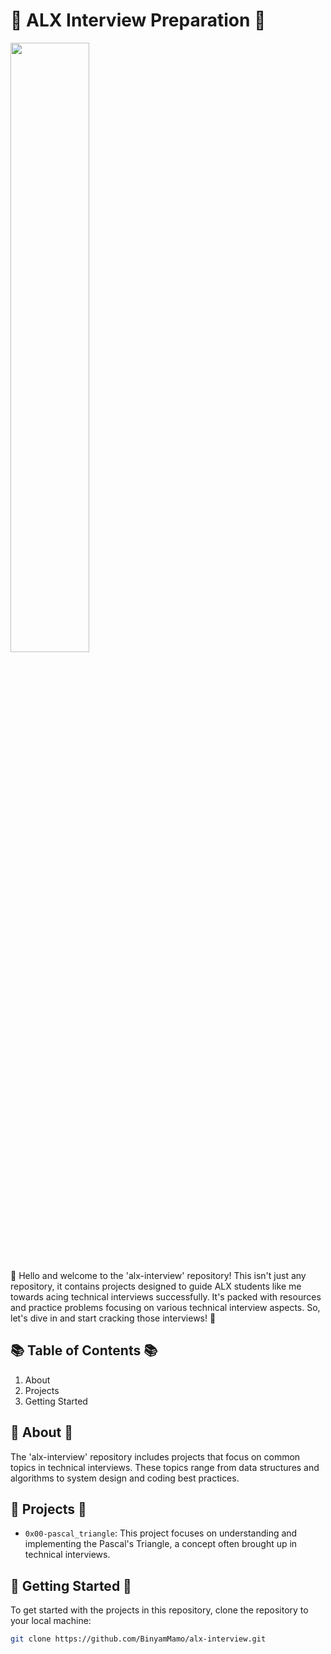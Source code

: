 # 🚀 ALX Interview Preparation 🚀

<img src="https://res.cloudinary.com/practicaldev/image/fetch/s--L-7WITfv--/c_limit%2Cf_auto%2Cfl_progressive%2Cq_auto%2Cw_880/https://cdn-images-1.medium.com/max/1600/0%2AAMFCRjhsLkoqFmoz." width="50%">

👋 Hello and welcome to the 'alx-interview' repository! This isn't just any repository, it contains projects designed to guide ALX students like me towards acing technical interviews successfully. It's packed with resources and practice problems focusing on various technical interview aspects. So, let's dive in and start cracking those interviews! 💪

## 📚 Table of Contents 📚

1. About
2. Projects
3. Getting Started

## 📖 About 📖

The 'alx-interview' repository includes projects that focus on common topics in technical interviews. These topics range from data structures and algorithms to system design and coding best practices.

## 📂 Projects 📂

- `0x00-pascal_triangle`: This project focuses on understanding and implementing the Pascal's Triangle, a concept often brought up in technical interviews.

## 🚀 Getting Started 🚀

To get started with the projects in this repository, clone the repository to your local machine:

```bash
git clone https://github.com/BinyamMamo/alx-interview.git
